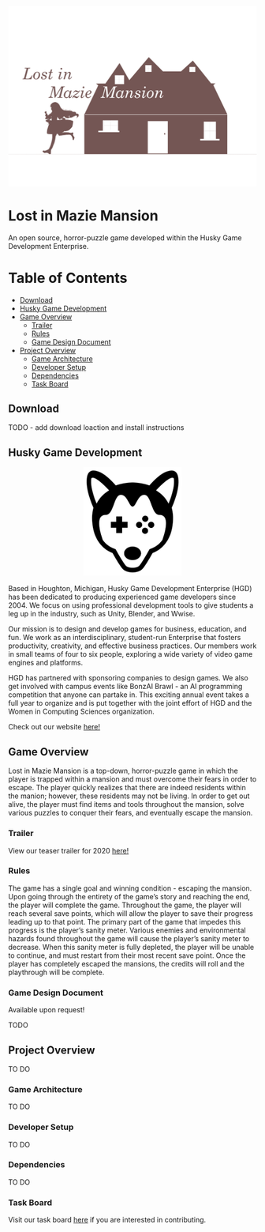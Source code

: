 <p align="center">
    <img
      alt="LostInMazieMansion"
      src="./Art/logo jpg ver.jpg"
      width="800"
    />
</p>

# Lost in Mazie Mansion

An open source, horror-puzzle game developed within the Husky Game Development Enterprise.

Table of Contents
=================

<!--ts-->
   * [Download](#download)
   * [Husky Game Development](#husky-game-development)
   * [Game Overview](#game-overview)
      * [Trailer](#project-overview)
      * [Rules](#rules)
      * [Game Design Document](#game-design-document)
   * [Project Overview](#project-overview)
      * [Game Architecture](#game-architecture)
      * [Developer Setup](#developer-setup)
      * [Dependencies](#dependencies)
      * [Task Board](#task-board)
<!--te-->

## Download

TODO - add download loaction and install instructions

## Husky Game Development

<p align="center">
  <a href="https://huskygames.com/">
    <img
      alt="Husky Game Development"
      src="./Art/Logo_Bl_1000.png"
      width="200"
    />
  </a>
</p>

Based in Houghton, Michigan, Husky Game Development Enterprise (HGD) has been dedicated to producing experienced game developers since 2004. We focus on using professional development tools to give students a leg up in the industry, such as Unity, Blender, and Wwise.

Our mission is to design and develop games for business, education, and fun. We work as an interdisciplinary, student-run Enterprise that fosters productivity, creativity, and effective business practices. Our members work in small teams of four to six people, exploring a wide variety of video game engines and platforms.

HGD has partnered with sponsoring companies to design games. We also get involved with campus events like BonzAI Brawl - an AI programming competition that anyone can partake in. This exciting annual event takes a full year to organize and is put together with the joint effort of HGD and the Women in Computing Sciences organization.

Check out our website [here!](https://huskygames.com/)

## Game Overview

Lost in Mazie Mansion is a top-down, horror-puzzle game in which the player is trapped within a mansion and must overcome their fears in order to escape. The player quickly realizes that there are indeed residents within the manion; however, these residents may not be living. In order to get out alive, the player must find items and tools throughout the mansion, solve various puzzles to conquer their fears, and eventually escape the mansion.

### Trailer

View our teaser trailer for 2020 [here!](https://youtu.be/gyetVksK51k)

### Rules

The game has a single goal and winning condition - escaping the mansion. Upon going through the entirety of the game’s story and reaching the end, the player will complete the game. Throughout the game, the player will reach several save points, which will allow the player to save their progress leading up to that point. The primary part of the game that impedes this progress is the player’s sanity meter. Various enemies and environmental hazards found throughout the game will cause the player’s sanity meter to decrease. When this sanity meter is fully depleted, the player will be unable to continue, and must restart from their most recent save point. Once the player has completely escaped the mansions, the credits will roll and the playthrough will be complete.

### Game Design Document

Available upon request!

TODO

## Project Overview

TO DO

### Game Architecture 

TO DO

### Developer Setup
 
TO DO

### Dependencies
 
TO DO

### Task Board

Visit our task board [here](https://github.com/HuskyGameDev/2020f-team10/projects/1) if you are interested in contributing. 
